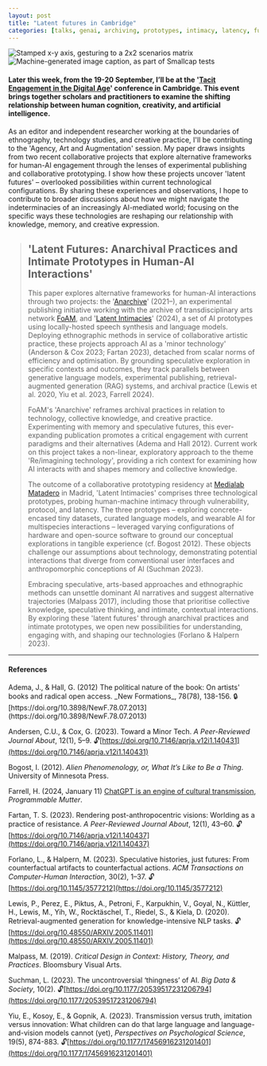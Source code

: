 ```yaml
---
layout: post  
title: "Latent futures in Cambridge"
categories: [talks, genai, archiving, prototypes, intimacy, latency, futures]
---
```


<div class="image-container">
  <img src="https://files.justinpickard.net/images/log/2024/09/latent-futures-x-y-axis.png" alt="Stamped x-y axis, gesturing to a 2x2 scenarios matrix">
  <img src="https://files.justinpickard.net/images/log/2024/09/latent-futures-i-see-a-man.png" alt="Machine-generated image caption, as part of Smallcap tests">
</div>

#### Later this week, from the 19-20 September, I’ll be at the '[Tacit Engagement in the Digital Age](https://cms.mus.cam.ac.uk/news/call-papers-tacit-engagement-digital-age-teda-2024)' conference in Cambridge. This event brings together scholars and practitioners to examine the shifting relationship between human cognition, creativity, and artificial intelligence.

As an editor and independent researcher working at the boundaries of ethnography, technology studies, and creative practice, I'll be contributing to the 'Agency, Art and Augmentation' session. My paper draws insights from two recent collaborative projects that explore alternative frameworks for human-AI engagement through the lenses of experimental publishing and collaborative prototyping. I show how these projects uncover 'latent futures' – overlooked possibilities within current technological configurations. By sharing these experiences and observations, I hope to contribute to broader discussions about how we might navigate the indeterminacies of an increasingly AI-mediated world; focusing on the specific ways these technologies are reshaping our relationship with knowledge, memory, and creative expression.

> ## 'Latent Futures: Anarchival Practices and Intimate Prototypes in Human-AI Interactions'
>
> This paper explores alternative frameworks for human-AI interactions through two projects: the '[Anarchive](https://anarchive.fo.am/)' (2021–), an experimental publishing initiative working with the archive of transdisciplinary arts network [FoAM](https://fo.am/), and '[Latent Intimacies](https://github.com/modern-online/latent_intimacies)' (2024), a set of AI prototypes using locally-hosted speech synthesis and language models. Deploying ethnographic methods in service of collaborative artistic practice, these projects approach AI as a 'minor technology' (Anderson & Cox 2023; Fartan 2023), detached from scalar norms of efficiency and optimisation. By grounding speculative exploration in specific contexts and outcomes, they track parallels between generative language models, experimental publishing, retrieval-augmented generation (RAG) systems, and archival practice (Lewis et al. 2020, Yiu et al. 2023, Farrell 2024).
>
>FoAM's 'Anarchive' reframes archival practices in relation to technology, collective knowledge, and creative practice. Experimenting with memory and speculative futures, this ever-expanding publication promotes a critical engagement with current paradigms and their alternatives (Adema and Hall 2012). Current work on this project takes a non-linear, exploratory approach to the theme 'Re/imagining technology', providing a rich context for examining how AI interacts with and shapes memory and collective knowledge.
>
> The outcome of a collaborative prototyping residency at [Medialab Matadero](https://www.mataderomadrid.org/en/programs/medialab-matadero) in Madrid, 'Latent Intimacies' comprises three technological prototypes, probing human-machine intimacy through vulnerability, protocol, and latency. The three prototypes – exploring concrete-encased tiny datasets, curated language models, and wearable AI for multispecies interactions – leveraged varying configurations of hardware and open-source software to ground our conceptual explorations in tangible experience (cf. Bogost 2012). These objects challenge our assumptions about technology, demonstrating potential interactions that diverge from conventional user interfaces and anthropomorphic conceptions of AI (Suchman 2023).
>
> Embracing speculative, arts-based approaches and ethnographic methods can unsettle dominant AI narratives and suggest alternative trajectories (Malpass 2017), including those that prioritise collective knowledge, speculative thinking, and intimate, contextual interactions. By exploring these 'latent futures' through anarchival practices and intimate prototypes, we open new possibilities for understanding, engaging with, and shaping our technologies (Forlano & Halpern 2023).

---

#### **References**

<div class="custom-bibliography" markdown="1">
Adema, J., & Hall, G. (2012) The political nature of the book: On artists' books and radical open access. _New Formations_, 78(78), 138-156. 🔒[https://doi.org/10.3898/NewF.78.07.2013](https://doi.org/10.3898/NewF.78.07.2013)  

Andersen, C.U., & Cox, G. (2023). Toward a Minor Tech. _A Peer-Reviewed Journal About_, 12(1), 5–9. 🔓[https://doi.org/10.7146/aprja.v12i1.140431](https://doi.org/10.7146/aprja.v12i1.140431)

Bogost, I. (2012). _Alien Phenomenology, or, What It’s Like to Be a Thing_. University of Minnesota Press.

Farrell, H. (2024, January 11) [ChatGPT is an engine of cultural transmission](https://www.programmablemutter.com/p/chatgpt-is-an-engine-of-cultural), _Programmable Mutter_.

Fartan, T. S. (2023). Rendering post-anthropocentric visions: Worlding as a practice of resistance. _A Peer-Reviewed Journal About_, 12(1), 43–60. 🔓[https://doi.org/10.7146/aprja.v12i1.140437](https://doi.org/10.7146/aprja.v12i1.140437)

Forlano, L., & Halpern, M. (2023). Speculative histories, just futures: From counterfactual artifacts to counterfactual actions. _ACM Transactions on Computer-Human Interaction_, 30(2), 1–37. 🔓[https://doi.org/10.1145/3577212](https://doi.org/10.1145/3577212)

Lewis, P., Perez, E., Piktus, A., Petroni, F., Karpukhin, V., Goyal, N., Küttler, H., Lewis, M., Yih, W., Rocktäschel, T., Riedel, S., & Kiela, D. (2020). Retrieval-augmented generation for knowledge-intensive NLP tasks. 🔓[https://doi.org/10.48550/ARXIV.2005.11401](https://doi.org/10.48550/ARXIV.2005.11401)

Malpass, M. (2019). _Critical Design in Context: History, Theory, and Practices_. Bloomsbury Visual Arts.

Suchman, L. (2023). The uncontroversial ‘thingness’ of AI. _Big Data & Society_, 10(2). 🔓[https://doi.org/10.1177/20539517231206794](https://doi.org/10.1177/20539517231206794)

Yiu, E., Kosoy, E., & Gopnik, A. (2023). Transmission versus truth, imitation versus innovation: What children can do that large language and language-and-vision models cannot (yet), _Perspectives on Psychological Science_, 19(5), 874-883. 🔓[https://doi.org/10.1177/17456916231201401](https://doi.org/10.1177/17456916231201401)

</div>